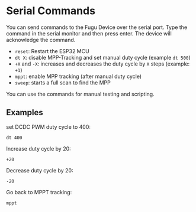 # Serial Commands

You can send commands to the Fugu Device over the serial port. Type the command in the serial monitor and then press
enter. The device will acknowledge the command.

* `reset`: Restart the ESP32 MCU
* `dt X`: disable MPP-Tracking and set manual duty cycle (example `dt 500`)
* `+X` and `-X`: increases and decreases the duty cycle by `X` steps (example: `+1`)
* `mppt`: enable MPP tracking (after manual duty cycle)
* `sweep`: starts a full scan to find the MPP

You can use the commands for manual testing and scripting.

## Examples
set DCDC PWM duty cycle to 400:
```
dt 400 
```

Increase duty cycle by 20:
```
+20
```

Decrease duty cycle by 20:
```
-20
```

Go back to MPPT tracking:
```
mppt
```
